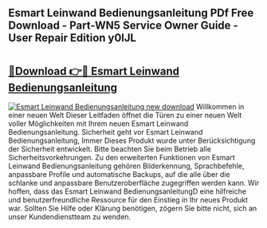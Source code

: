 ## Esmart Leinwand Bedienungsanleitung PDf Free Download - Part-WN5 Service Owner Guide - User Repair Edition y0lJL

# <h2><a href="http://df50ywb.blite.top/?on=Esmart+Leinwand+Bedienungsanleitung">🔗Download 👉🔴 Esmart Leinwand Bedienungsanleitung</a></h2>

[![Esmart Leinwand Bedienungsanleitung new download](https://i.imgur.com/lujVjoI.png)](http://df50ywb.blite.top/?on=Esmart+Leinwand+Bedienungsanleitung)
Willkommen in einer neuen Welt Dieser Leitfaden öffnet die Türen zu einer neuen Welt voller Möglichkeiten mit Ihrem neuen Esmart Leinwand Bedienungsanleitung. Sicherheit geht vor Esmart Leinwand Bedienungsanleitung, Immer Dieses Produkt wurde unter Berücksichtigung der Sicherheit entwickelt. Bitte beachten Sie beim Betrieb alle Sicherheitsvorkehrungen. Zu den erweiterten Funktionen von Esmart Leinwand Bedienungsanleitung gehören Bilderkennung, Sprachbefehle, anpassbare Profile und automatische Backups, auf die alle über die schlanke und anpassbare Benutzeroberfläche zugegriffen werden kann. Wir hoffen, dass das Esmart Leinwand BedienungsanleitungD eine hilfreiche und benutzerfreundliche Ressource für den Einstieg in Ihr neues Produkt war. Sollten Sie Hilfe oder Klärung benötigen, zögern Sie bitte nicht, sich an unser Kundendienstteam zu wenden.
